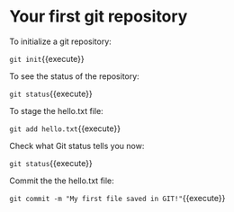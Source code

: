 # Your first git repository

To initialize a git repository:

`git init`{{execute}}

To see the status of the repository:

`git status`{{execute}}

To stage the hello.txt file:

`git add hello.txt`{{execute}}

Check what Git status tells you now:

`git status`{{execute}}

Commit the the hello.txt file:

`git commit -m "My first file saved in GIT!"`{{execute}}